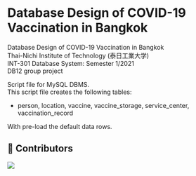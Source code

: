 # Database Design of COVID-19 Vaccination in Bangkok

Database Design of COVID-19 Vaccination in Bangkok  
Thai-Nichi Institute of Technology (泰日工業大学)  
INT-301 Database System: Semester 1/2021  
DB12 group project

Script file for MySQL DBMS.  
This script file creates the following tables:

- person, location, vaccine, vaccine_storage, service_center, vaccination_record

With pre-load the default data rows.

## 💉 Contributors

<a href="https://github.com/pichayakorn/db-coid19-vaccination/graphs/contributors">
  <img src="https://contrib.rocks/image?repo=pichayakorn/db-coid19-vaccination" />
</a>
